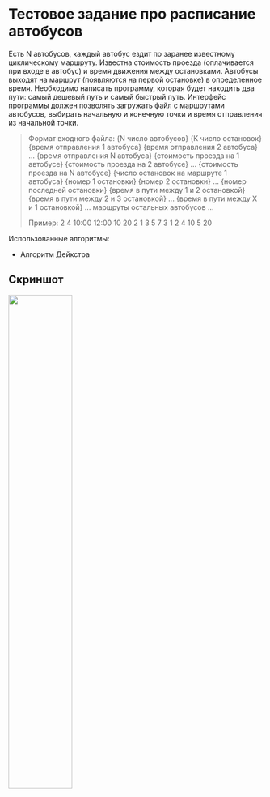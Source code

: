 
# Тестовое задание про расписание автобусов
Есть N автобусов, каждый автобус ездит по заранее известному циклическому маршруту. Известна стоимость проезда (оплачивается при входе в автобус) и время движения между остановками. Автобусы выходят на маршрут (появляются на первой остановке) в определенное время.
Необходимо написать программу, которая будет находить два пути: самый дешевый путь и самый быстрый путь. Интерфейс программы должен позволять загружать файл с маршрутами автобусов, выбирать начальную и конечную точки и время отправления из начальной точки.
>Формат входного файла:
>{N число автобусов}
>{K число остановок}
>{время отправления 1 автобуса} {время отправления 2 автобуса} ... {время отправления N автобуса}
>{стоимость проезда на 1 автобусе} {стоимость проезда на 2 автобусе} ... {стоимость проезда на N автобусе}
>{число остановок на маршруте 1 автобуса} {номер 1 остановки} {номер 2 остановки} ... {номер последней остановки} {время в пути между 1 и 2 остановкой} {время в пути между 2 и 3 остановкой} ... {время в пути между X и 1 остановкой}
>... маршруты остальных автобусов ...
>
>Пример:
>2
>4
>10:00 12:00
>10 20
>2 1 3 5 7
>3 1 2 4 10 5 20

Использованные алгоритмы:
* Алгоритм Дейкстра 
## Скриншот
<img src="https://sun9-62.userapi.com/impg/dPvuGZguaALeZShze95hq37TL44Ux0ZdkUZswQ/2P_TOu5-GvI.jpg?size=312x350&quality=96&sign=4d4cc2eb401903124fd44926cf69339e&type=album" width="50%" />
